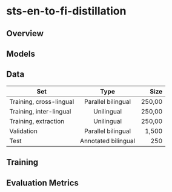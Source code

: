 # sts-en-to-fi-distillation


## Overview


## Models

## Data

| Set   |      Type      |  Size |
|----------|:-------------:|------:|
| Training, cross-lingual |   Parallel bilingual | 250,00 |
| Training, inter-lingual |    Unilingual   |   250,00 |
| Training, extraction  | Unilingual |   250,00 |
| Validation | Parallel bilingual| 1,500 | 
| Test  | Annotated bilingual | 250 |

## Training

## Evaluation Metrics
